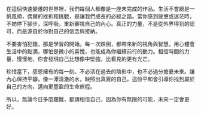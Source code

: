 在這個快速變遷的世界裡，我們每個人都像是一座未完成的作品。生活不會總是一帆風順，偶爾的挫折和挑戰，是讓我們成長的必經之路。當你感到疲憊或迷茫時，不妨停下腳步，深呼吸，重新審視自己的內心。真正的力量，不是從外界得到的認可，而是源自於你對自己的信念與接納。

不要害怕犯錯，那是學習的開始。每一次跌倒，都帶來新的視角與智慧。用心體會生活中的點滴，哪怕是微小的喜悅，也能成為你繼續前行的動力。相信時間的力量，慢慢地，你會發現自己比想像中堅強，比看見的更有光芒。

珍惜當下，感恩擁有的每一刻。不必活在過去的陰影中，也不必過分擔憂未來。讓內心保持平靜，像一潭清澈的水，映照出真實的自己。這份平和會引導你找到屬於自己的方向，邁向更豐盈的生命旅程。

所以，無論今日多麼艱難，都請相信自己，因為你有無限的可能，未來一定會更好。